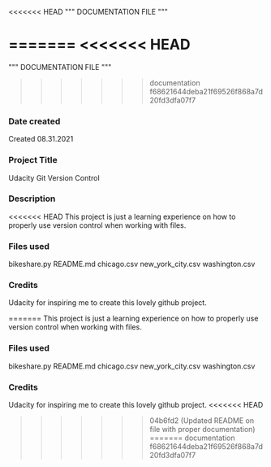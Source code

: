 <<<<<<< HEAD
""" DOCUMENTATION FILE """

=======
<<<<<<< HEAD
=======
""" DOCUMENTATION FILE """

>>>>>>> documentation
>>>>>>> f68621644deba21f69526f868a7d20fd3dfa07f7
### Date created
Created 08.31.2021

### Project Title
Udacity Git Version Control

### Description
<<<<<<< HEAD
This project is just a learning experience on how to properly use version control when working with files. 

### Files used
bikeshare.py
README.md
chicago.csv
new_york_city.csv
washington.csv

### Credits
Udacity for inspiring me to create this lovely github project.

=======
This project is just a learning experience on how to properly use version control when working with files.

### Files used
bikeshare.py README.md chicago.csv new_york_city.csv washington.csv

### Credits
Udacity for inspiring me to create this lovely github project.
<<<<<<< HEAD
>>>>>>> 04b6fd2 (Updated README on file with proper documentation)
=======
>>>>>>> documentation
>>>>>>> f68621644deba21f69526f868a7d20fd3dfa07f7
